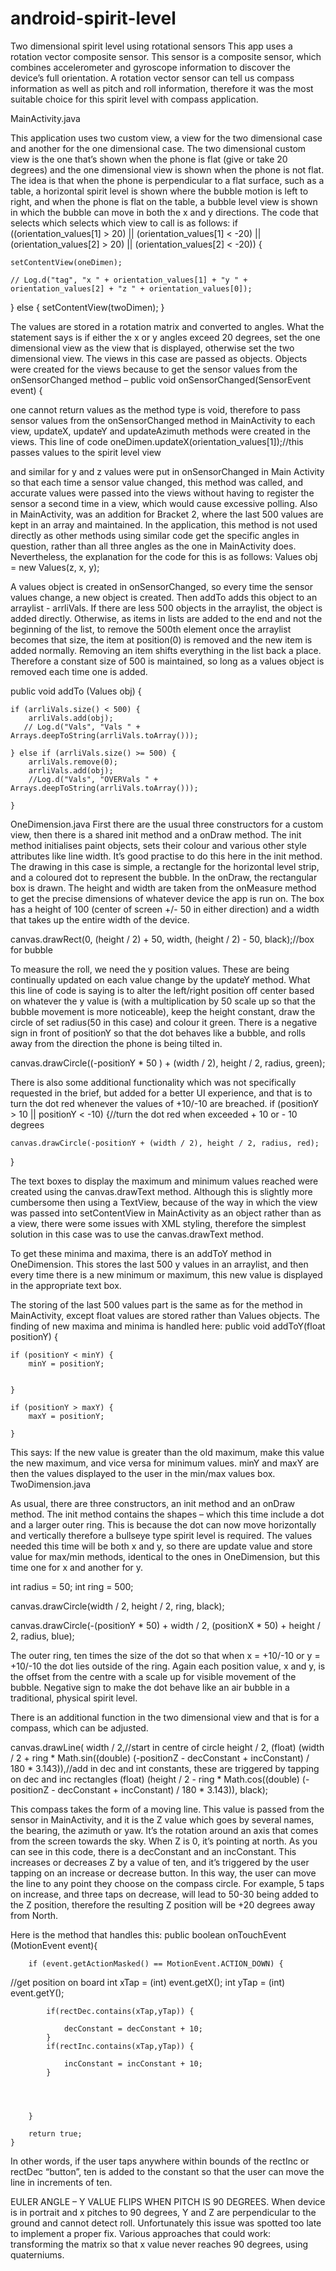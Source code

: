 # android-spirit-level
Two dimensional spirit level using rotational sensors
This app uses a rotation vector composite sensor. This sensor is a composite sensor, which combines accelerometer and gyroscope information to discover the device’s full orientation. A rotation vector sensor can tell us compass information as well as pitch and roll information, therefore it was the most suitable choice for this spirit level with compass application.

MainActivity.java

This application uses two custom view, a view for the two dimensional case and another for the one dimensional case. The two dimensional custom view is the one that’s shown when the phone is flat (give or take 20 degrees) and the one dimensional view is shown when the phone is not flat. The idea is that when the phone is perpendicular to a flat surface, such as a table, a horizontal spirit level is shown where the bubble motion is left to right, and when the phone is flat on the table, a bubble level view is shown in which the bubble can move in both the x and y directions.
The code that selects which selects which view to call is as follows:
if ((orientation_values[1] > 20) || (orientation_values[1] < -20) || (orientation_values[2] > 20) || (orientation_values[2] < -20)) {


    setContentView(oneDimen);

    // Log.d("tag", "x " + orientation_values[1] + "y " + orientation_values[2] + "z " + orientation_values[0]);
} else {
    setContentView(twoDimen);
}

The values are stored in a rotation matrix and converted to angles. What the statement says is if either the x or y angles exceed 20 degrees, set the one dimensional view as the view that is displayed, otherwise set the two dimensional view.
The views in this case are passed as objects. Objects were created for the views because to get the sensor values from the onSensorChanged method – 
public void onSensorChanged(SensorEvent event) {

one cannot return values as the method type is void, therefore to pass sensor values from the onSensorChanged method in MainActivity to each view, updateX, updateY and updateAzimuth methods were created in the views.  This line of code
oneDimen.updateX(orientation_values[1]);//this passes values to the spirit level view



and similar for y and z values were put in onSensorChanged in Main Activity so that each time a sensor value changed, this method was called, and accurate values were passed into the views without having to register the sensor a second time in a view, which would cause excessive polling. 
Also in MainActivity, was an addition for Bracket 2, where the last 500 values are kept in an array and maintained. In the application, this method is not used directly as other methods using similar code get the specific angles in question, rather than all three angles as the one in MainActivity does. Nevertheless, the explanation for the code for this is as follows:
Values obj = new Values(z, x, y);

A values object is created in onSensorChanged, so every time the sensor values change, a new object is created.  Then addTo adds this object to an arraylist - arrliVals. If there are less 500 objects in the arraylist, the object is added directly. Otherwise, as items in lists are added to the end and not the beginning of the list, to remove the 500th element once the arraylist becomes that size, the item at position(0) is removed and the new item is added normally. Removing an item shifts everything in the list back a place. Therefore a constant size of 500 is maintained, so long as a values object is removed each time one is added.

public void addTo (Values obj) {

    if (arrliVals.size() < 500) {
        arrliVals.add(obj);
       // Log.d("Vals", "Vals " + Arrays.deepToString(arrliVals.toArray()));

    } else if (arrliVals.size() >= 500) {
        arrliVals.remove(0);
        arrliVals.add(obj);
        //Log.d("Vals", "OVERVals " + Arrays.deepToString(arrliVals.toArray()));

    }

OneDimension.java
First there are the usual three constructors for a custom view, then there is a shared init method and a onDraw method. The init method initialises paint objects, sets their colour and various other style attributes like line width. It’s good practise to do this here in the init method. The drawing in this case is simple, a rectangle for the horizontal level strip, and a coloured dot to represent the bubble. 
In the onDraw, the rectangular box is drawn. The height and width are taken from the onMeasure method to get the precise dimensions of whatever device the app is run on. The box has a height of 100 (center of screen +/- 50 in either direction) and a width that takes up the entire width of the device. 


canvas.drawRect(0, (height / 2) + 50, width, (height / 2) - 50, black);//box for bubble
 
To measure the roll, we need the y position values. These are being continually updated on each value change by the updateY method. What this line of code is saying is to alter the left/right position off center based on whatever the y value is (with a multiplication by 50 scale up so that the bubble movement is more noticeable), keep the height constant, draw the circle of set radius(50 in this case) and colour it green. There is a negative sign in front of positionY so that the dot behaves like a bubble, and rolls away from the direction the phone is being tilted in.

canvas.drawCircle((-positionY * 50 ) + (width / 2), height / 2, radius, green);

There is also some additional functionality which was not specifically requested in the brief, but added for a better UI experience, and that is to turn the dot red whenever the values of +10/-10 are breached. 
if (positionY > 10 || positionY < -10) {//turn the dot red when exceeded + 10 or - 10 degrees


    canvas.drawCircle(-positionY + (width / 2), height / 2, radius, red);

}

The text boxes to display the maximum and minimum values reached were created using the canvas.drawText method. Although this is slightly more cumbersome then using a TextView, because of the way in which the view was passed into setContentView in MainActivity as an object rather than as a view, there were some issues with XML styling, therefore the simplest solution in this case was to use the canvas.drawText method.

To get these minima and maxima, there is an addToY method in OneDimension. This stores the last 500 y values in an arraylist, and then every time there is a new minimum or maximum, this new value is displayed in the appropriate text box.

The storing of the last 500 values part is the same as for the method in MainActivity, except float values are stored rather than Values objects. The finding of new maxima and minima is handled here:
public void addToY(float positionY) {




    if (positionY < minY) {
        minY = positionY;


    }

    if (positionY > maxY) {
        maxY = positionY;

    }
This says: If the new value is greater than the old maximum, make this value the new maximum, and vice versa for minimum values. minY and maxY are then the values displayed to the user in the min/max values box.
TwoDimension.java

As usual, there are three constructors, an init method and an onDraw method. The init method contains the shapes – which this time include a dot and a larger outer ring. This is because the dot can now move horizontally and vertically therefore a bullseye type spirit level is required.
The values needed this time will be both x and y, so there are update value and store value for max/min methods, identical to the ones in OneDimension, but this time one for x and another for y.

int radius = 50;
int ring = 500;

canvas.drawCircle(width / 2, height / 2, ring, black);
 
canvas.drawCircle(-(positionY * 50) + width / 2, (positionX * 50) + height / 2, radius, blue);
 
The outer ring, ten times the size of the dot so that when x = +10/-10 or y = +10/-10 the dot lies outside of the ring. Again each position value, x and y, is the offset from the centre with a scale up for visible movement of the bubble. Negative sign to make the dot behave like an air bubble in a traditional, physical spirit level. 
 
There is an additional function in the two dimensional view and that is for a compass, which can be adjusted.
 
canvas.drawLine(
        width / 2,//start in centre of circle
        height / 2,
        (float) (width / 2 + ring
                * Math.sin((double) (-positionZ - decConstant + incConstant) / 180 * 3.143)),//add in dec and int constants, these are triggered by tapping on dec and inc rectangles
        (float) (height / 2 - ring
                * Math.cos((double) (-positionZ - decConstant + incConstant) / 180 * 3.143)), black);
 
This compass takes the form of a moving line. This value is passed from the sensor in MainActivity, and it is the Z value which goes by several names, the bearing, the azimuth or yaw. It’s the rotation around an axis that comes from the screen towards the sky. When Z is 0, it’s pointing at north. 
As you can see in this code, there is a decConstant and an incConstant. This increases or decreases Z by a value of ten, and it’s triggered by the user tapping on an increase or decrease button. In this way, the user can move the line to any point they choose on the compass circle. For example, 5 taps on increase, and three taps on decrease, will lead to 50-30 being added to the Z position, therefore the resulting Z position will be +20 degrees away from North.

Here is the method that handles this:
public boolean onTouchEvent (MotionEvent event){


        if (event.getActionMasked() == MotionEvent.ACTION_DOWN) {


//get position on board
            int xTap = (int) event.getX();
            int yTap = (int) event.getY();

            if(rectDec.contains(xTap,yTap)) {

                decConstant = decConstant + 10;
            }
            if(rectInc.contains(xTap,yTap)) {

                incConstant = incConstant + 10;
            }




        }

        return true;
    }
In other words, if the user taps anywhere within bounds of the rectInc or rectDec “button”, ten is added to the constant so that the user can move the line in increments of ten.

EULER ANGLE – Y VALUE FLIPS WHEN PITCH IS 90 DEGREES.
When device is in portrait and x pitches to 90 degrees, Y and Z are perpendicular to the ground and cannot detect roll. Unfortunately this issue was spotted too late to implement a proper fix. Various approaches that could work: transforming the matrix so that x value never reaches 90 degrees,  using quaterniums.
